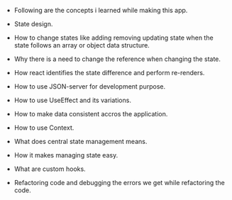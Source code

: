 - Following are the concepts i learned while making this app.

- State design.
- How to change states like adding removing updating state when the state follows an array or object data structure.
- Why there is a need to change the reference when changing the state.
- How react identifies the state difference and perform re-renders.
- How to use JSON-server for development purpose.
- How to use UseEffect and its variations.
- How to make data consistent accros the application.
- How to use Context.
- What does central state management means.
- How it makes managing state easy.
- What are custom hooks.
- Refactoring code and debugging the errors we get while refactoring the code.


